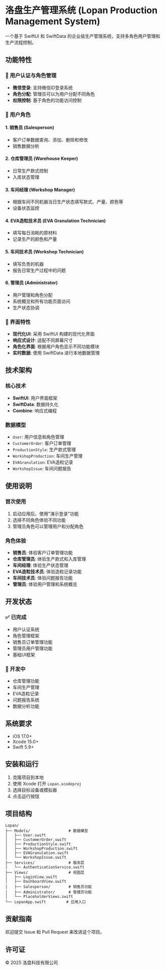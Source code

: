 # 洛盘生产管理系统 (Lopan Production Management System)

一个基于 SwiftUI 和 SwiftData 的企业级生产管理系统，支持多角色用户管理和生产流程控制。

## 功能特性

### 🔐 用户认证与角色管理
- **微信登录**: 支持微信ID登录系统
- **角色分配**: 管理员可以为用户分配不同角色
- **权限控制**: 基于角色的功能访问控制

### 👥 用户角色

#### 1. 销售员 (Salesperson)
- 客户订单数据查询、添加、删除和修改
- 销售数据分析

#### 2. 仓库管理员 (Warehouse Keeper)
- 日常生产款式控制
- 入库状态管理

#### 3. 车间经理 (Workshop Manager)
- 根据车间不同机器当日生产状态填写款式、产量、颜色等
- 设备状态监控

#### 4. EVA造粒技术员 (EVA Granulation Technician)
- 填写每日消耗的原材料
- 记录生产的颜色和产量

#### 5. 车间技术员 (Workshop Technician)
- 填写负责的机器
- 报告日常生产过程中的问题

#### 6. 管理员 (Administrator)
- 用户管理和角色分配
- 系统概览和所有功能页面访问
- 生产状态协调

### 📱 界面特性
- **现代化UI**: 采用 SwiftUI 构建的现代化界面
- **响应式设计**: 适配不同屏幕尺寸
- **角色化界面**: 根据用户角色显示不同功能模块
- **实时数据**: 使用 SwiftData 进行本地数据管理

## 技术架构

### 核心技术
- **SwiftUI**: 用户界面框架
- **SwiftData**: 数据持久化
- **Combine**: 响应式编程

### 数据模型
- `User`: 用户信息和角色管理
- `CustomerOrder`: 客户订单管理
- `ProductionStyle`: 生产款式管理
- `WorkshopProduction`: 车间生产管理
- `EVAGranulation`: EVA造粒记录
- `WorkshopIssue`: 车间问题报告

## 使用说明

### 首次使用
1. 启动应用后，使用"演示登录"功能
2. 选择不同角色体验不同功能
3. 管理员角色可以管理用户和分配角色

### 角色体验
- **销售员**: 体验客户订单管理功能
- **仓库管理员**: 体验生产款式和入库管理
- **车间经理**: 体验生产状态管理
- **EVA造粒技术员**: 体验造粒记录功能
- **车间技术员**: 体验问题报告功能
- **管理员**: 体验用户管理和系统概览

## 开发状态

### ✅ 已完成
- 用户认证系统
- 角色管理框架
- 销售员订单管理功能
- 管理员用户管理功能
- 基础UI框架

### 🚧 开发中
- 仓库管理功能
- 车间生产管理
- EVA造粒记录
- 问题报告系统
- 数据分析功能

## 系统要求
- iOS 17.0+
- Xcode 15.0+
- Swift 5.9+

## 安装和运行

1. 克隆项目到本地
2. 使用 Xcode 打开 `Lopan.xcodeproj`
3. 选择目标设备或模拟器
4. 点击运行按钮

## 项目结构

```
Lopan/
├── Models/                 # 数据模型
│   ├── User.swift
│   ├── CustomerOrder.swift
│   ├── ProductionStyle.swift
│   ├── WorkshopProduction.swift
│   ├── EVAGranulation.swift
│   └── WorkshopIssue.swift
├── Services/               # 服务层
│   └── AuthenticationService.swift
├── Views/                  # 视图层
│   ├── LoginView.swift
│   ├── DashboardView.swift
│   ├── Salesperson/        # 销售员功能
│   ├── Administrator/      # 管理员功能
│   └── PlaceholderViews.swift
└── LopanApp.swift         # 应用入口
```

## 贡献指南

欢迎提交 Issue 和 Pull Request 来改进这个项目。

## 许可证

© 2025 洛盘科技有限公司 